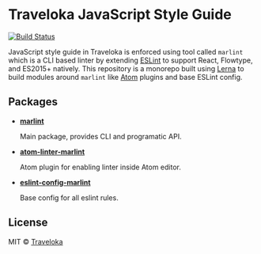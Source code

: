 # Traveloka JavaScript Style Guide

[![Build Status](https://travis-ci.org/traveloka/javascript.svg?branch=master)](https://travis-ci.org/traveloka/javascript)

JavaScript style guide in Traveloka is enforced using tool called `marlint` which is a CLI based linter by extending [ESLint](http://eslint.org/) to support React, Flowtype, and ES2015+ natively. This repository is a monorepo built using [Lerna](https://github/lerna/lerna) to build modules around `marlint` like [Atom](https://atom.io) plugins and base ESLint config.

## Packages
- **[marlint](packages/marlint)**

  Main package, provides CLI and programatic API.

- **[atom-linter-marlint](packages/atom-linter-marlint)**

  Atom plugin for enabling linter inside Atom editor.

- **[eslint-config-marlint](packages/eslint-config-marlint)**

  Base config for all eslint rules.

## License

MIT © [Traveloka](https://www.traveloka.com)
